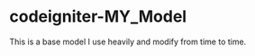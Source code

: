 codeigniter-MY_Model
====================

This is a base model I use heavily and modify from time to time.
